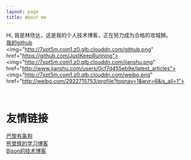 ```yaml
---
layout: page
title: About me 
---
```


Hi, 我是林欣达，这是我的个人技术博客，正在努力成为合格的攻城狮。</br><a href="https://github.com/JustKeepRunning">我的github</a></br>
<span><img="http://7xpt5m.com1.z0.glb.clouddn.com/github.png" href="https://github.com/JustKeepRunning">
<img="http://7xpt5m.com1.z0.glb.clouddn.com/jianshu.png" href="http://www.jianshu.com/users/0cf7d455eb9e/latest_articles">
<img="http://7xpt5m.com1.z0.glb.clouddn.com/weibo.png" href="http://weibo.com/2922715753/profile?topnav=1&wvr=6&is_all=1"></span>

</br>
<h1>友情链接</h1>
<a href="http://parisdog.club">巴黎有条狗</a></br>
<a href="http://xiongzenghuidegithub.github.io">熊曾辉的学习博客</a></br>
<a href="http://allluckly.cn">Bison的技术博客</a>
